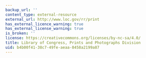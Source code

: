 ```yaml
---
backup_url: ''
content_type: external-resource
external_url: http://www.loc.gov/rr/print
has_external_licence_warning: true
has_external_license_warning: true
is_broken: ''
license: https://creativecommons.org/licenses/by-nc-sa/4.0/
title: Library of Congress, Prints and Photographs Division
uid: b4b00f41-38c7-49fe-aeaa-8458a2199a87
---
```

